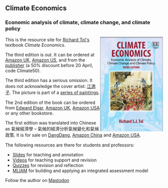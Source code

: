 ## Climate Economics
### Economic analysis of climate, climate change, and climate policy

<img src="cover3.jpg" alt="Cauldron of Boiling Oil" align="right" width="200"/>

This is the resource site for [Richard Tol's](https://www.ae-info.org/ae/Member/Tol_Richard) textbook _Climate Economics_.

The third edition is out. It can be ordered at [Amazon UK](https://www.amazon.co.uk/Climate-Economics-Economic-Analysis-Change/dp/1802205454/), [Amazon US](https://www.amazon.com/Climate-Economics-Economic-Analysis-Change/dp/1802205454/), and from the [publisher](https://www.e-elgar.com/shop/gbp/climate-economics-9781802205459.html) (a 50% discount before 20 April, code Climate50).

The third edition has a serious omission. It does not acknowledge the cover artist: [江逸子](https://baike.baidu.com/item/%E6%B1%9F%E9%80%B8%E5%AD%90/9800837). The picture is part of a [series of paintings](https://china-underground.com/2011/04/27/the-eighteen-layers-of-chinese-hell/).

The 2nd edition of the book can be ordered from [Edward Elgar](https://www.e-elgar.com/shop/gbp/climate-economics-9781786435095.html), [Amazon UK](https://www.amazon.co.uk/Climate-Economics-Economic-Analysis-Change/dp/1786435098/), [Amazon USA](https://www.amazon.com/Climate-Economics-Economic-Analysis-Change/dp/1786435098/) or any other bookstore.

The first edition was translated into Chinese as 氣候經濟學 – 氣候的經濟分析氣候變化和氣候政策. It is for sale on [DangDang](http://product.dangdang.com/24013529.html), [Amazon China](https://www.amazon.cn/%E6%B0%94%E5%80%99%E7%BB%8F%E6%B5%8E%E5%AD%A6-%E6%B0%94%E5%80%99-%E6%B0%94%E5%80%99%E5%8F%98%E5%8C%96%E4%B8%8E%E6%B0%94%E5%80%99%E6%94%BF%E7%AD%96%E7%BB%8F%E6%B5%8E%E5%88%86%E6%9E%90-%E7%90%86%E6%9F%A5%E5%BE%B7%E2%80%A2S-J-%E6%89%98%E5%B0%94/dp/B01KJ0SPOS/) and [Amazon USA](https://www.amazon.com/%E6%B0%94%E5%80%99%E7%BB%8F%E6%B5%8E%E5%AD%A6-%E6%B0%94%E5%80%99%E6%B0%94%E5%80%99%E5%8F%98%E5%8C%96%E4%B8%8E%E6%B0%94%E5%80%99%E6%94%BF%E7%AD%96%E7%BB%8F%E6%B5%8E%E5%88%86%E6%9E%90-%E4%BD%8E%E7%A2%B3%E6%99%BA%E5%BA%93%E8%AF%91%E4%B8%9B-J-R-R-%E6%89%98%E5%B0%94%E9%87%91/dp/7565422932).

The following resources are there for students and professors:
* [Slides](https://rtol.github.io/ClimateEconomics/slide/) for teaching and annotation
* [Videos](https://rtol.github.io/ClimateEconomics/video/) for teaching support and revision
* [Quizzes](https://rtol.github.io/ClimateEconomics/quiz/) for revision and reflection
* [MLIAM](https://rtol.github.io/ClimateEconomics/mliam/) for building and applying an integrated assessment model

Follow the author on <a rel="me" href="https://mastodon.social/@richardtol">Mastodon</a>
